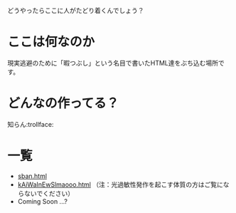 どうやったらここに人がたどり着くんでしょう？

# ここは何なのか
現実逃避のために「暇つぶし」という名目で書いたHTML達をぶち込む場所です。

# どんなの作ってる？
知らん:trollface:

# 一覧
- [sban.html](https://texiconotmexico.github.io/github.io-test/sban.html)
- [kAiWaInEwSlmaooo.html](https://texiconotmexico.github.io/github.io-test/kAiWaInEwSlmaooo.html) （注：光過敏性発作を起こす体質の方はご覧にならないでください）
- Coming Soon ...?
